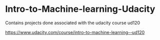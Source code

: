 # Intro-to-Machine-learning-Udacity


Contains projects done associated with the udacity course ud120

https://www.udacity.com/course/intro-to-machine-learning--ud120

